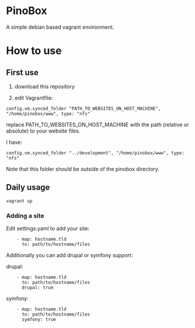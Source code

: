 # PinoBox

A simple debian based vagrant environment.

# How to use

## First use
1) download this repository

2) edit Vagrantfile:

```
config.vm.synced_folder "PATH_TO_WEBSITES_ON_HOST_MACHINE", "/home/pinobox/www", type: "nfs"
```

replace PATH_TO_WEBSITES_ON_HOST_MACHINE with the path (relative or absolute) to your website files.

I have:
```
config.vm.synced_folder "../development", "/home/pinobox/www", type: "nfs"
```

Note that this folder should be outside of the pinobox directory.

## Daily usage

``` vagrant up ```

### Adding a site

Edit settings.yaml to add your site:
```
    - map: hostname.tld
      to: path/to/hostname/files
```

Additionally you can add drupal or symfony support:

drupal:
```
    - map: hostname.tld
      to: path/to/hostname/files
      drupal: true
```

symfony:
```
    - map: hostname.tld
      to: path/to/hostname/files
      symfony: true
```